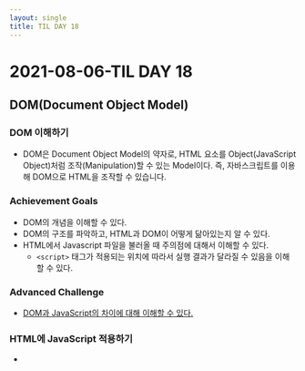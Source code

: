 ```yaml
---
layout: single
title: TIL DAY 18
---
```

# 2021-08-06-TIL DAY 18

## DOM(Document Object Model)

### DOM 이해하기

- DOM은 Document Object Model의 약자로, HTML 요소를 Object(JavaScript Object)처럼 조작(Manipulation)할 수 있는 Model이다. 즉, 자바스크립트를 이용해 DOM으로 HTML을 조작할 수 있습니다.

### **Achievement Goals**

- DOM의 개념을 이해할 수 있다.
- DOM의 구조를 파악하고, HTML과 DOM이 어떻게 닮아있는지 알 수 있다.
- HTML에서 Javascript 파일을 불러올 때 주의점에 대해서 이해할 수 있다.
    - `<script>` 태그가 적용되는 위치에 따라서 실행 결과가 달라질 수 있음을 이해할 수 있다.

### **Advanced Challenge**

- [DOM과 JavaScript의 차이에 대해 이해할 수 있다.](https://developer.mozilla.org/en-US/docs/Web/API/Document_Object_Model/Introduction#DOM_and_JavaScript)

### HTML에 JavaScript 적용하기

- <script> 태그를 추가 하는 두 가지 방법
    1. <head> 안쪽
    2. <body> 태그 가장 아래
- 두 방식의 차이점
    - 삽입 위치에 따라 스크립트 실행 순서와 브라우저 렌더링에 영향을 미친다.
    1. <head> 안쪽은 브라우저 렌더링에 방해가 되어 무거운 스크립트가 실행되는 경우 오랫동안 완성되지 못한 화면을 노출하게 된다. 문서의 DOM(Document Object Model) 구조가 필요한 스크립트의 경우 `document.onload` 와 같은 로드 이벤트가 추가되어야 에러없이 작동된다.
    2. <body> 태그 가장 아래는 브라우저가 렌더링이 완료된 상태에서 스크립트가 실행되기 때문에 콘텐츠를 변경하는 스크립트의 경우 화면에 노출된체로 변화된다. 문서의 DOM 구조가 완료된 시점에 실행되기에 별다른 추가설정이 필요 없어 대부분의 스크립트의 위치로 추천되는 위치이다.

### 자식, 부모 엘리먼트 찾기

- 엘리먼트 찾기

```jsx
<html>
  <body>
    <div id="nav">
      <div class="logo"></div>
      <div class="menu-wrapper">
        <div class="menu">menu</div>
        <div class="menu">menu</div>
        <div class="menu">menu</div>
        <div class="profile-photo">photo</div>
      </div>
    </div>
    <div id="news-contents">
      <div class="news-content-wrapper">
        <div class="news-picture">news-picture</div>
        <div class="news-title">news-title</div>
        <div class="news-description">news-description</div>
      </div>
    </div>
    <div id="footer">footer</div>
  </body>
</html>
```

```jsx
// 객체를 조회할 때는 console.dir을 사용한다.
console.dir(document.body); // body 태그 내의 객체를 출력한다. 
console.dir(document.body.children); // body 태그 내의 자식 엘리먼트 #nav, #news-contents, #footer를 출력한다.

// 변수를 선언해 할당을 할 수도 있다.
let newsContent = document.body.children[1];
console.dir(newsContent); // div#news-contents

// 부모 엘리먼트 찾기
console.dir(document.body.parentElement); // html
console.dir(document.body.parentNode); // html
```

## DOM으로 HTML 조작하기

### **Achievement Goals**

- DOM을 JavaScript로 조작하여 HTML Element를 추가하거나 삭제, 혹은 내용을 변경할 수 있다.
    - createElement - CREATE
    - querySelector, querySelectorAll - READ
    - textContent, id, classList, setAttribute - UPDATE
    - remove, removeChild, `innerHTML = ""` , `textContent = ""` - DELETE
    - appendChild - APPEND
    - innerHTML과 textContent의 차이

### CREATE - createElement

```jsx
// createElement 메소드를 이용해 div element 생성
const tweetDiv = document.createElement('div') // <div></div>
```

### APPEND - append, appendChild

```jsx
document.body.append(tweetDiv) // body 태그에 tweetDiv를 추가한다.
```

### READ - querySelector, querySelectorAll

```jsx
const oneTweet = document.querySelector('.tweet') 
// 클래스 이름이 tweet인 html 엘리먼트 중 첫번째 엘리먼트 조회

document.querySelectorAll('.tweet')
// 여러 개의 엘리먼트를 가져올 수 있다. 배열처럼 for문을 사용할 수도 있다. 하지만 배열이 아닌 유사 배열(Array-like Object)이다.

const getOneTweet = document.getElementById('container') // 오래된 방식
const queryOneTweet = document.querySelector('#container')
console.log(getOneTweet === queryOneTweet) // true
```

### 새로운 요소를 html에 삽입하는 일련의 과정

```jsx
const container = document.querySelector('#container')
const tweetDiv = document.createElement('div')
container.append(tweetDiv)
```

### UPDATE - textContent, classList.add

```jsx
console.log(oneDiv) // <div></div>
oneDiv.textContent = 'dev';
console.log(oneDiv) // <div>dev</div>

oneDiv.classList.add('tweet')
console.log(oneDiv) // <div class="tweet">dev</div>

oneDiv.id.add('tweet')
console.log(oneDiv) // <div id="tweet">dev</div>

const container = document.querySelector('#container')
container.append(oneDiv)
```

> class와 id 말고는 다른 attribute를 추가할 수는 없나요?

MDN에서 `setAttribute` 라는 메소드를 검색해보세요.

### DELETE - remove, removeChild

```jsx
const container = document.querySelector('#container')
const tweetDiv = document.createElement('div')
container.append(tweetDiv)
tweetDiv.remove() // append 했던 엘리먼트를 삭제할 수 있다.

document.querySelector('#container').innerHTML = '';
// id가 container인 엘리먼트 아래의 모든 엘리먼트를 삭제한다. 하지만 보안 문제를 가지고 있기 때문에 아래 방법을 사용한다.

// removeChild 메소드와 반복문을 사용해 모든 엘리먼트를 삭제할 수 있다.
const container = document.querySelector('#container');
while (container.firstChild) {
  container.removeChild(container.firstChild);
}

// 자식 엘리먼트가 1개 남을 때까지 제거한다.
const container = document.querySelector('#container');
while (container.children.length > 1) {
  container.removeChild(container.lastChild);
}

// 클래스 이름이 tweet인 엘리먼트만 찾아서 제거한다.
const tweets = document.querySelectorAll('.tweet')
tweets.forEach(function(tweet){
    tweet.remove();
})
// or
for (let tweet of tweets){
    tweet.remove()
}

```

### **Further Study**

아래 키워드에 대해서 직접 검색하여 학습하세요.

- `element`와 `node`의 차이 (difference between element and node in javascript dom)
- `children`과 `childNodes`의 차이 (difference between children and childNodes in javascript dom)
- `removeChild`와 `remove`의 차이 (difference between removeChild and remove in javascript dom)
- tweets에 `forEach`는 되는데, `reduce`는 안되는 이유 (why array method is not working on nodelist)
- tweets를 유사 배열에서 배열로 바꾸는 방법 (how to convert nodelist into javascript array)

### **Advanced Challenge**

- DOM의 더 깊은 내용에 대해서 이해할 수 있다.
    - [createDocumentFragment를 활용](https://developer.mozilla.org/en-US/docs/Web/API/Document/createDocumentFragment)하여, 더 효율적으로 DOM을 제어할 수 있다.
    - [HTML5 template tag 사용법을 이해할 수 있다.](https://developer.mozilla.org/en-US/docs/Web/HTML/Element/template)
    - element와 node의 차이를 이해할 수 있다.
    - children과 childNodes의 차이를 이해할 수 있다.
    - remove와 removeChild의 차이를 이해할 수 있다.
    - [같은 엘리먼트를 appendChild 하면, 기존 엘리먼트를 복사할까?](https://indepth.dev/here-is-why-appendchild-moves-a-dom-node-between-parents/)
    - 좌표 정보 조회를 할 수 있다. - offsetTop...
    - 크기 정보 조회를 할 수 있다. - offsetWidth...

### attribute 와 property 의 차이

attribute 는 html 문서 안에서의 정적인(바뀌지 않는) 속성 그 자체를 의미하고, property 는 html DOM 안에서 동적인(바뀌는) 속성(또는 그 값)을 의미합니다.

[http://jquery-howto.blogspot.com/2011/06/html-difference-between-attribute-and.html](http://jquery-howto.blogspot.com/2011/06/html-difference-between-attribute-and.html)
